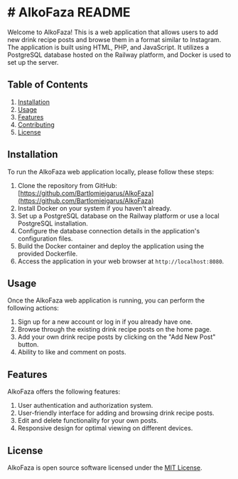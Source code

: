 # # AlkoFaza README

Welcome to AlkoFaza! This is a web application that allows users to add new drink recipe posts and browse them in a format similar to Instagram. The application is built using HTML, PHP, and JavaScript. It utilizes a PostgreSQL database hosted on the Railway platform, and Docker is used to set up the server.

## Table of Contents

1. [Installation](#installation)
2. [Usage](#usage)
3. [Features](#features)
4. [Contributing](#contributing)
5. [License](#license)

## Installation

To run the AlkoFaza web application locally, please follow these steps:

1. Clone the repository from GitHub: [https://github.com/Bartlomiejgarus/AlkoFaza](https://github.com/Bartlomiejgarus/AlkoFaza)
2. Install Docker on your system if you haven't already.
3. Set up a PostgreSQL database on the Railway platform or use a local PostgreSQL installation.
4. Configure the database connection details in the application's configuration files.
5. Build the Docker container and deploy the application using the provided Dockerfile.
6. Access the application in your web browser at `http://localhost:8080`.

## Usage

Once the AlkoFaza web application is running, you can perform the following actions:

1. Sign up for a new account or log in if you already have one.
2. Browse through the existing drink recipe posts on the home page.
3. Add your own drink recipe posts by clicking on the "Add New Post" button.
4. Ability to like and comment on posts.

## Features

AlkoFaza offers the following features:

1. User authentication and authorization system.
2. User-friendly interface for adding and browsing drink recipe posts.
3. Edit and delete functionality for your own posts.
4. Responsive design for optimal viewing on different devices.

## License

AlkoFaza is open source software licensed under the [MIT License](https://opensource.org/licenses/MIT).
